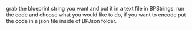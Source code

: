 grab the blueprint string you want and put it in a text file in BPStrings. run the code and choose what you would like to do, if you want to encode put the code in a json file inside of BPJson folder.
